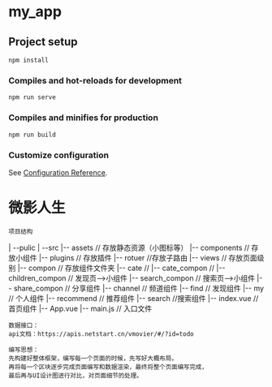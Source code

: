 # my_app

## Project setup
```
npm install
```

### Compiles and hot-reloads for development
```
npm run serve
```

### Compiles and minifies for production
```
npm run build
```

### Customize configuration
See [Configuration Reference](https://cli.vuejs.org/config/).
# 微影人生

	项目结构
| --pulic
| --src
	|-- assets // 存放静态资源（小图标等）
	|-- components // 存放小组件
	|-- plugins // 存放插件
	|-- rotuer //存放子路由
	|-- views // 存放页面级别
		|-- compon // 存放组件文件夹
			|-- cate //
			|-- cate_compon // 
			|-- children_compon // 发现页-->小组件
			|-- search_compon // 搜索页-->小组件
			|-- share_compon // 分享组件
			|-- channel // 频道组件
			|-- find // 发现组件
			|-- my // 个人组件
			|-- recommend // 推荐组件
			|-- search //搜索组件
		|-- index.vue //首页组件
	|-- App.vue 
	|-- main.js // 入口文件
	
	
	
	数据接口：
	api文档：https://apis.netstart.cn/vmovier/#/?id=todo
	
	编写思想：
	先构建好整体框架，编写每一个页面的时候，先写好大概布局，
	再将每一个区块逐步完成页面编写和数据渲染，最终将整个页面编写完成，
	最后再与UI设计图进行对比，对页面细节的处理。
	
	
	
	










